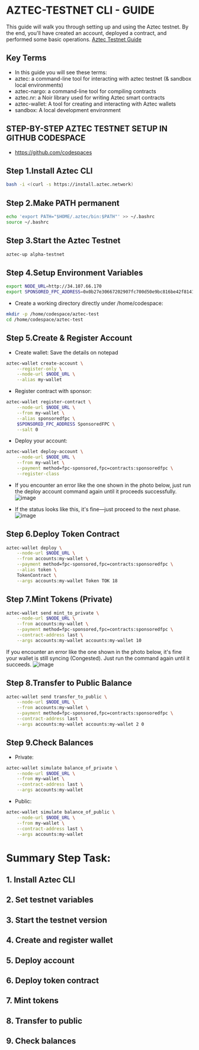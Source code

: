 # AZTEC-TESTNET CLI - GUIDE
This guide will walk you through setting up and using the Aztec testnet. By the end, you'll have created an account, deployed a contract, and performed some basic operations.
[Aztec Testnet Guide](https://docs.aztec.network/developers/guides/getting_started_on_testnet)

## Key Terms
- In this guide you will see these terms:
- aztec: a command-line tool for interacting with aztec testnet (& sandbox local environments)
- aztec-nargo: a command-line tool for compiling contracts
- aztec.nr: a Noir library used for writing Aztec smart contracts
- aztec-wallet: A tool for creating and interacting with Aztec wallets
- sandbox: A local development environment


## STEP-BY-STEP AZTEC TESTNET SETUP IN GITHUB CODESPACE
- https://github.com/codespaces

## Step 1.Install Aztec CLI
```bash
bash -i <(curl -s https://install.aztec.network)
```
## Step 2.Make PATH permanent
```bash
echo 'export PATH="$HOME/.aztec/bin:$PATH"' >> ~/.bashrc
source ~/.bashrc
```

## Step 3.Start the Aztec Testnet
```bash
aztec-up alpha-testnet
```

## Step 4.Setup Environment Variables
```bash
export NODE_URL=http://34.107.66.170
export SPONSORED_FPC_ADDRESS=0x0b27e30667202907fc700d50e9bc816be42f8141fae8b9f2281873dbdb9fc2e5
```

- Create a working directory directly under /home/codespace:
```bash
mkdir -p /home/codespace/aztec-test
cd /home/codespace/aztec-test
```

## Step 5.Create & Register Account
- Create wallet: Save the details on notepad
```bash
aztec-wallet create-account \
    --register-only \
    --node-url $NODE_URL \
    --alias my-wallet
```
- Register contract with sponsor:
```bash
aztec-wallet register-contract \
    --node-url $NODE_URL \
    --from my-wallet \
    --alias sponsoredfpc \
    $SPONSORED_FPC_ADDRESS SponsoredFPC \
    --salt 0
```
- Deploy your account:
```bash
aztec-wallet deploy-account \
    --node-url $NODE_URL \
    --from my-wallet \
    --payment method=fpc-sponsored,fpc=contracts:sponsoredfpc \
    --register-class
```

- If you encounter an error like the one shown in the photo below, just run the deploy account command again until it proceeds successfully.
![image](https://github.com/user-attachments/assets/d92eb52b-9a71-4078-be1c-fcfb362047e6)


- If the status looks like this, it's fine—just proceed to the next phase.
![image](https://github.com/user-attachments/assets/204e5412-5ff7-4310-b34b-921d3098382c)

## Step 6.Deploy Token Contract
```bash
aztec-wallet deploy \
    --node-url $NODE_URL \
    --from accounts:my-wallet \
    --payment method=fpc-sponsored,fpc=contracts:sponsoredfpc \
    --alias token \
    TokenContract \
    --args accounts:my-wallet Token TOK 18
```

## Step 7.Mint Tokens (Private)
```bash
aztec-wallet send mint_to_private \
    --node-url $NODE_URL \
    --from accounts:my-wallet \
    --payment method=fpc-sponsored,fpc=contracts:sponsoredfpc \
    --contract-address last \
    --args accounts:my-wallet accounts:my-wallet 10
```
If you encounter an error like the one shown in the photo below, it's fine your wallet  is still syncing (Congested). Just run the command again until it succeeds. 
![image](https://github.com/user-attachments/assets/b1dd0c2b-2c42-43a6-b9e7-854f93b31d5d)

## Step 8.Transfer to Public Balance
```bash
aztec-wallet send transfer_to_public \
    --node-url $NODE_URL \
    --from accounts:my-wallet \
    --payment method=fpc-sponsored,fpc=contracts:sponsoredfpc \
    --contract-address last \
    --args accounts:my-wallet accounts:my-wallet 2 0
```

## Step 9.Check Balances
- Private:
```bash
aztec-wallet simulate balance_of_private \
    --node-url $NODE_URL \
    --from my-wallet \
    --contract-address last \
    --args accounts:my-wallet
```
- Public:
```bash
aztec-wallet simulate balance_of_public \
    --node-url $NODE_URL \
    --from my-wallet \
    --contract-address last \
    --args accounts:my-wallet
```




# Summary Step Task:
## 1.	Install Aztec CLI
## 2.	Set testnet variables
## 3.	Start the testnet version
## 4.	Create and register wallet
## 5.	Deploy account
## 6.	Deploy token contract
## 7.	Mint tokens
## 8.	Transfer to public
## 9.	Check balances














